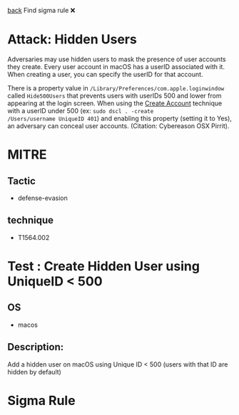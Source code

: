
[back](../index.md)
Find sigma rule :x: 

# Attack: Hidden Users 

Adversaries may use hidden users to mask the presence of user accounts they create. Every user account in macOS has a userID associated with it. When creating a user, you can specify the userID for that account.

There is a property value in <code>/Library/Preferences/com.apple.loginwindow</code> called <code>Hide500Users</code> that prevents users with userIDs 500 and lower from appearing at the login screen. When using the [Create Account](https://attack.mitre.org/techniques/T1136) technique with a userID under 500 (ex: <code>sudo dscl . -create /Users/username UniqueID 401</code>) and enabling this property (setting it to Yes), an adversary can conceal user accounts. (Citation: Cybereason OSX Pirrit).

# MITRE
## Tactic
  - defense-evasion


## technique
  - T1564.002


# Test : Create Hidden User using UniqueID < 500
## OS
  - macos


## Description:
Add a hidden user on macOS using Unique ID < 500 (users with that ID are hidden by default)


# Sigma Rule

